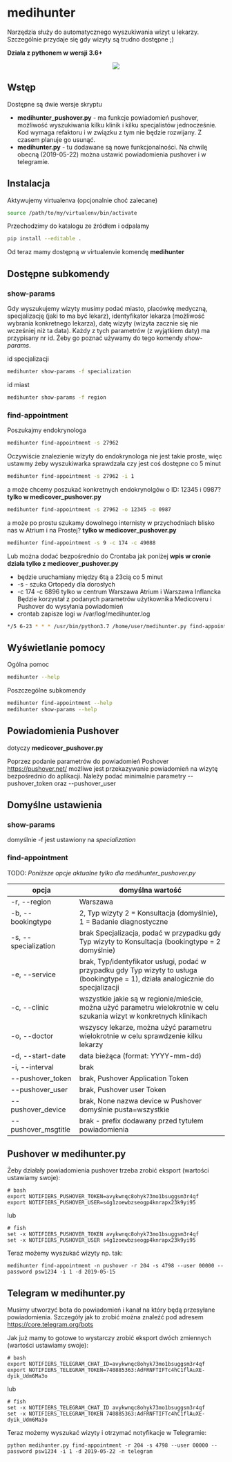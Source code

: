 # medihunter

Narzędzia służy do automatycznego wyszukiwania wizyt u lekarzy. Szczególnie przydaje się gdy wizyty są trudno dostępne ;)

**Działa z pythonem w wersji 3.6+**

<p align="center">
    <img src="https://apqlzm.github.io/theme/images/icons/search-every-minute.svg">
</p>

## Wstęp

Dostępne są dwie wersje skryptu

* **medihunter_pushover.py** - ma funkcje powiadomień pushover, możliwość wyszukiwania kilku klinik i kilku specjalistów jednocześnie. Kod wymaga refaktoru i w związku z tym nie będzie rozwijany. Z czasem planuje go usunąć.  
* **medihunter.py** - tu dodawane są nowe funkcjonalności. Na chwilę obecną (2019-05-22) można ustawić powiadomienia pushover i w telegramie.

## Instalacja

Aktywujemy virtualenva (opcjonalnie choć zalecane)

```bash
source /path/to/my/virtualenv/bin/activate
```

Przechodzimy do katalogu ze źródłem i odpalamy

```bash
pip install --editable .
```

Od teraz mamy dostępną w virtualenvie komendę **medihunter**

## Dostępne subkomendy

### show-params

Gdy wyszukujemy wizyty musimy podać miasto, placówkę medyczną, specjalizację (jaki to ma być lekarz), identyfikator lekarza (możliwość wybrania konkretnego lekarza), datę wizyty (wizyta zacznie się nie wcześniej niż ta data). Każdy z tych parametrów (z wyjątkiem daty) ma przypisany nr id. Żeby go poznać używamy do tego komendy *show-params*.

id specjalizacji

```bash
medihunter show-params -f specialization
```

id miast

```bash
medihunter show-params -f region
```

### find-appointment

Poszukajmy endokrynologa

```bash
medihunter find-appointment -s 27962
```

Oczywiście znalezienie wizyty do endokrynologa nie jest takie proste, więc ustawmy żeby wyszukiwarka sprawdzała czy jest coś dostępne co 5 minut

```bash
medihunter find-appointment -s 27962 -i 1
```

a może chcemy poszukać konkretnych endokrynolgów o ID: 12345 i 0987? **tylko w medicover_pushover.py**

```bash
medihunter find-appointment -s 27962 -o 12345 -o 0987
```

a może po prostu szukamy dowolnego internisty w przychodniach blisko nas w Atrium i na Prostej? **tylko w medicover_pushover.py**

```bash
medihunter find-appointment -s 9 -c 174 -c 49088
```

Lub można dodać bezpośrednio do Crontaba jak poniżej **wpis w cronie działa tylko z medicover_pushover.py**

- będzie uruchamiany między 6tą a 23cią co 5 minut
- -s - szuka Ortopedy dla dorosłych
- -c 174 -c 6896 tylko w centrum Warszawa Atrium i Warszawa Inflancka
Będzie korzystał z podanych parametrów użytkownika Medicoveru i Pushover do wysyłania powiadomień
- crontab zapisze logi w /var/log/medihunter.log

```bash
*/5 6-23 * * * /usr/bin/python3.7 /home/user/medihunter.py find-appointment -s 163 -c 174 -c 6896 --user MEDICOVER_USER --password MEDICOVER_PASS --pushover_msgtitle 'Ortopeda Centrum' --pushover_token PUSHOVER_TOKEN --pushover_user PUSHOVER_USER >> /var/log/medihunter.log 2>&1
```

## Wyświetlanie pomocy

Ogólna pomoc

```bash
medihunter --help
```

Poszczególne subkomendy

```bash
medihunter find-appointment --help
medihunter show-params --help
```

## Powiadomienia Pushover 

dotyczy **medicover_pushover.py**

Poprzez podanie parametrów do powiadomień Poshover https://pushover.net/ możliwe jest przekazywanie powiadomień na wizytę bezpośrednio do aplikacji. Należy podać minimalnie parametry --pushover_token oraz --pushover_user

## Domyślne ustawienia

### show-params

domyślnie -f jest ustawiony na *specialization*

### find-appointment

TODO: _Poniższe opcje aktualne tylko dla medihunter_pushover.py_

opcja|domyślna wartość
-----|----------------
-r, --region|Warszawa 
-b, --bookingtype|2, Typ wizyty 2 = Konsultacja (domyślnie), 1 = Badanie diagnostyczne
-s, --specialization|brak Specjalizacja, podać w przypadku gdy Typ wizyty to Konsultacja (bookingtype = 2 domyślnie)
-e, --service|brak, Typ/identyfikator usługi, podać w przypadku gdy Typ wizyty to usługa (bookingtype = 1), działa analogicznie do specjalizacji 
-c, --clinic|wszystkie jakie są w regionie/mieście, można użyć parametru wielokrotnie w celu szukania wizyt w konkretnych klinikach
-o, --doctor|wszyscy lekarze, można użyć parametru wielokrotnie w celu sprawdzenie kilku lekarzy
-d, --start-date|data bieżąca (format: YYYY-mm-dd)
-i, --interval|brak
--pushover_token|brak, Pushover Application Token
--pushover_user|brak, Pushover user Token
--pushover_device|brak, None nazwa device w Pushover domyślnie pusta=wszystkie
--pushover_msgtitle|brak - prefix dodawany przed tytułem powiadomienia

## Pushover w medihunter.py

Żeby działały powiadomienia pushover trzeba zrobić eksport (wartości ustawiamy swoje):

```shell
# bash
export NOTIFIERS_PUSHOVER_TOKEN=avykwnqc8ohyk73mo1bsuggsm3r4qf
export NOTIFIERS_PUSHOVER_USER=s4g1zoewbzseogp4knrapx23k9yi95
```

lub

```shell
# fish
set -x NOTIFIERS_PUSHOVER_TOKEN avykwnqc8ohyk73mo1bsuggsm3r4qf
set -x NOTIFIERS_PUSHOVER_USER s4g1zoewbzseogp4knrapx23k9yi95
```

Teraz możemy wyszukać wizyty np. tak:

```shell
medihunter find-appointment -n pushover -r 204 -s 4798 --user 00000 --password psw1234 -i 1 -d 2019-05-15
```

## Telegram w medihunter.py

Musimy utworzyć bota do powiadomień i kanał na który będą przesyłane powiadomienia. Szczegóły jak to zrobić można znaleźć pod adresem https://core.telegram.org/bots

Jak już mamy to gotowe to wystarczy zrobić eksport dwóch zmiennych (wartości ustawiamy swoje):

```shell
# bash
export NOTIFIERS_TELEGRAM_CHAT_ID=avykwnqc8ohyk73mo1bsuggsm3r4qf
export NOTIFIERS_TELEGRAM_TOKEN=740885363:AdFRNFTIFTc4hC1flAuXE-dyik_Udm6Ma3o
```

lub

```shell
# fish
set -x NOTIFIERS_TELEGRAM_CHAT_ID avykwnqc8ohyk73mo1bsuggsm3r4qf
set -x NOTIFIERS_TELEGRAM_TOKEN 740885363:AdFRNFTIFTc4hC1flAuXE-dyik_Udm6Ma3o
```

Teraz możemy wyszukać wizyty i otrzymać notyfikacje w Telegramie:

```shell
python medihunter.py find-appointment -r 204 -s 4798 --user 00000 --password psw1234 -i 1 -d 2019-05-22 -n telegram
```